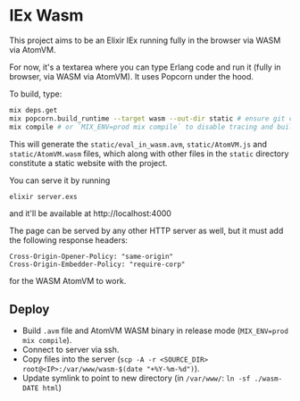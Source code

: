 # IEx Wasm

This project aims to be an Elixir IEx running fully in the browser via WASM via AtomVM.

For now, it's a textarea where you can type Erlang code and run it (fully in browser, via WASM via AtomVM).
It uses Popcorn under the hood.

To build, type:

```sh
mix deps.get
mix popcorn.build_runtime --target wasm --out-dir static # ensure git can access your private SSH key if sourcing from private repository
mix compile # or `MIX_ENV=prod mix compile` to disable tracing and build in release
```

This will generate the `static/eval_in_wasm.avm`, `static/AtomVM.js` and `static/AtomVM.wasm` files,
which along with other files in the `static` directory constitute a static website with the project.

You can serve it by running

```sh
elixir server.exs
```

and it'll be available at http://localhost:4000

The page can be served by any other HTTP server as well, but it must add the following response headers:

```
Cross-Origin-Opener-Policy: "same-origin"
Cross-Origin-Embedder-Policy: "require-corp"
```

for the WASM AtomVM to work.

## Deploy

- Build `.avm` file and AtomVM WASM binary in release mode (`MIX_ENV=prod mix compile`).
- Connect to server via ssh.
- Copy files into the server (`scp -A -r <SOURCE_DIR> root@<IP>:/var/www/wasm-$(date "+%Y-%m-%d")`).
- Update symlink to point to new directory (in `/var/www/`: `ln -sf ./wasm-DATE html`)
